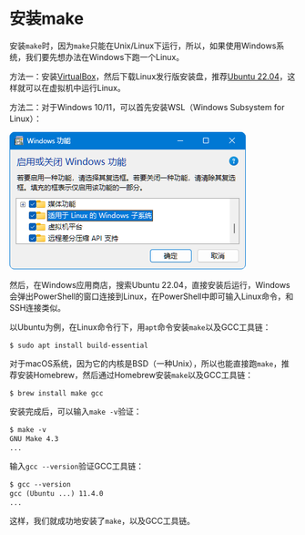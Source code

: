 # 安装make

安装`make`时，因为`make`只能在Unix/Linux下运行，所以，如果使用Windows系统，我们要先想办法在Windows下跑一个Linux。

方法一：安装[VirtualBox](https://www.virtualbox.org/)，然后下载Linux发行版安装盘，推荐[Ubuntu 22.04](https://releases.ubuntu.com/jammy/)，这样就可以在虚拟机中运行Linux。

方法二：对于Windows 10/11，可以首先安装WSL（Windows Subsystem for Linux）：

![Install WSL](install-wsl.png)

然后，在Windows应用商店，搜索Ubuntu 22.04，直接安装后运行，Windows会弹出PowerShell的窗口连接到Linux，在PowerShell中即可输入Linux命令，和SSH连接类似。

以Ubuntu为例，在Linux命令行下，用`apt`命令安装`make`以及GCC工具链：

```plain
$ sudo apt install build-essential
```

对于macOS系统，因为它的内核是BSD（一种Unix），所以也能直接跑`make`，推荐安装Homebrew，然后通过Homebrew安装`make`以及GCC工具链：

```plain
$ brew install make gcc
```

安装完成后，可以输入`make -v`验证：

```plain
$ make -v
GNU Make 4.3
...
```

输入`gcc --version`验证GCC工具链：

```plain
$ gcc --version
gcc (Ubuntu ...) 11.4.0
...
```

这样，我们就成功地安装了`make`，以及GCC工具链。

